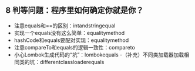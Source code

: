 ## 8 判等问题：程序里如何确定你就是你？
- 注意equals和==的区别：intandstringequal
- 实现一个equals没有这么简单：equalitymethod
- hashCode和equals要配对实现：equalitymethod
- 注意compareTo和equals的逻辑一致性：compareto
- 小心Lombok生成代码的“坑”：lombokequals
-（补充）不同类加载器加载相同类的坑：differentclassloaderequals
